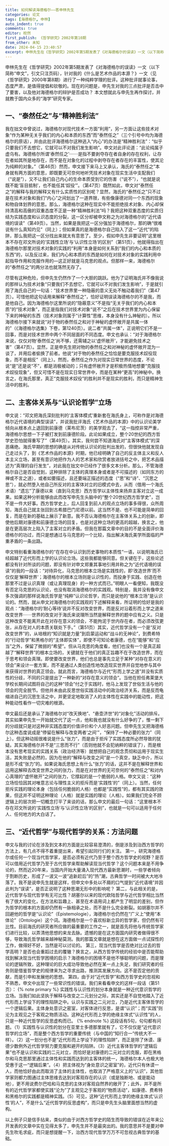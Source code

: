 ```yaml
---
title: 如何解读海德格尔——答申林先生
categories: 论文
tags: [海德格尔, 申林]
auto_indent: true
comments: true
editor: 皎然
first_publish: 《哲学研究》2002年第10期
from_other: 未知
date: 2024-04-15 23:40:57
excerpt: 申林先生在《哲学研究》2002年第5期发表了《对海德格尔的误读》一文（以下简称“申文”，引文只注页码），针对我的《什么是艺术作品的本源？》一文（见《哲学研究》2000年第8期）进行了一种纯粹学理的批评。这种批评就事论事，态度严肃，是值得提倡和钦敬的。现在的问题是，申先生对我的三点批评是否击中了要害，以及他对海德格尔的辩护是否成功？本文想就此与申先生再作探讨，并就教于国内众多的“海学”研究专家。
---
```

申林先生在《哲学研究》2002年第5期发表了《对海德格尔的误读》一文（以下简称“申文”，引文只注页码），针对我的《什么是艺术作品的本源？》一文（见《哲学研究》2000年第8期）进行了一种纯粹学理的批评。这种批评就事论事，态度严肃，是值得提倡和钦敬的。现在的问题是，申先生对我的三点批评是否击中了要害，以及他对海德格尔的辩护是否成功？
本文想就此与申先生再作探讨，并就教于国内众多的“海学”研究专家。
## 一、“泰然任之”与“精神胜利法”
我在拙文中曾说过，海德格尔对现代技术一方面“利用”，另一方面让这些技术对象“作为某种无关乎我们的内心和本质的东西”而“泰然任之”（三个引号中均为海德格尔的原话），并由此批评海德格尔这种逃入“内心”的办法是“精神胜利法”：“似乎只要我们不去想它，它就可以不对我们发生影响”。申文对此评论道：“此论纯属子虚乌有。海德格尔所谓‘泰然任之’⋯⋯是指不要剥夺存在者自身的存在权利，让存在者如其所是地存在，而不是在对象化的过程中剥夺存在者存在的丰富性，使其沦为纯粹的对象。”（第46页）然而，申文接下来马上又承认，海氏的“泰然任之”本身就有两方面的意思，即既要无可奈何地听凭技术对象在现实生活中支配我们（“说是”），又不让我们自己内心的生命本质受到它的伤害（“说不”），“也就是说既不能‘盲目抵制’，也不能任其‘奴役’”。（第47页）既然如此，申文对“泰然任之”的解释与我的解释又有什么实质性的区别呢？显然，海氏的“泰然任之”只不过是在技术对象和我们“内心”之间划出了一道界限，有些像康德对同一个东西的现象和物自体划界的意思。那么，海德格尔这种在现实中不能拒绝技术对象、内心却保持清高和高傲的双重态度不正是一种“精神胜利法”吗？我把这种双重态度的实质归结为实践态度和认识态度的分裂，这一区分却被申文称之为对海德格尔的“近代语境的误读”（第49页）。当然，如果是我把这一区分强加于海德格尔，那的确“很难说有什么真知灼见”（同上）；但如果真的是海德格尔自己陷入了这一“近代”的陷阱，那么我把这一区分找出来就太有意思了。至少，假如申先生非要证明“这里根本不存在邓文所说的‘实践性立场’与‘认识性立场’的区别”（第51页），他就得指出在海德格尔那里对技术对象的实践的“利用”本身是如何关系到“我们的内心和本质的东西”的，以及反过来，我们内心和本质的东西是如何在对技术对象的实践利用中起指导作用和克服作用的—这正好就是马克思的观点。但那样一来，海德格尔的“泰然任之”的两分法也就荡然无存了。

尽管有这种危险，但申先生仍然作了一个大胆的跳跃。他为了证明海氏并不像我说的那样认为技术对象“只要我们不去想它，它就可以不对我们发生影响”，于是就引用了海氏自己的一句话：“技术世界里一种隐蔽的意义无处不触动着我们”（第47页）。可惜他把这句话用来解释“泰然任之”，恰好证明误读海德格尔的不是我，而是他自己。因为海德格尔这里所说的“隐蔽意义”不是指“无关乎我们的内心和本质”的“技术对象”，而正是指我们对技术对象“说不”之后在技术世界里为内心保留下来的神秘的东西（技术对象则属于“计算性”思维，本身没有什么神秘的）。所以海德格尔接下来就说“对于物的泰然任之和对于神秘的虚怀敞开是共属一体的”（《海德格尔选集》下卷，第1240页）。说二者“共属一体”，正说明它们不是一回事，而是对技术世界中两个不同层面的不同态度。申文也承认：“对于海德格尔来说，仅仅对物‘泰然任之’尚不够，还需辅之以‘虚怀敞开’，才能避免技术之害”（第47页）。显然，正是申先生把对物的泰然任之和对神秘的虚怀敞开混为一谈了，并用后者偷换了前者。他说“对于物的泰然任之恰恰是要克服技术奴役现象，而不是相反”（同上）。然而，泰然任之作为对现实日常世界的态度，不论说“是”还是说“不”，都是消极被动的；只有虚怀敞开才是积极热情地想要“克服技术奴役现象”，但又可惜不是在现实日常世界中，而是在某种“更高”的神秘中。换言之，在海氏那里，真正“克服技术奴役”的胜利并不是现实的胜利，而只是精神生活中的胜利。
## 二、主客体关系与“认识论哲学”立场
申文说：“邓文把海氏深刻批判的‘主客体模式’重新套在海氏身上，可称作是对海德格尔近代语境的典型误读”，并说我批评海氏《艺术作品的本源》中的认识论美学倾向从根本点上退回到前康德（莱布尼茨）的美学观去了，“这一指控非常严重，海德格尔思想一下子被打发到前康德阶段。此论如果成立，整个20世纪的西方哲学史恐怕就得重写了”（第49页）。其实，我何尝不知道海氏对“主客体模式”的深恶痛绝。海氏早期的思想的确是从对传统认识论的批判出发的，但很快他就发现自己走过头了，到《艺术作品的本源》时期，他已经明确了自己的反主体主义和反人本主义立场，甚至有意识地把作为人的艺术家和欣赏者放进括号之中，把艺术品描述为“真理的自行发生”，对此我在拙文中已经作了很多文本分析。那么，不管海德格尔自己是否自觉到，这种排除了主体的真理本身或者是不可描述的（如同东方的禅或不言之道），或者如要描述，且还要端正描述的态度（“思”和“诗”、“沉思之思”），就必然堕入他自己所反对的主客体对立的旧模式中去，从而（借用一个海氏术语）“遗忘”了康德以来（直到马克思）西方哲学以主体性来扬弃主客对立这一成果。如果这种分析能够由此而改写申先生头脑中的“整个20世纪西方哲学史”，岂不是一件大好事。西方哲学史上，后人回复到前人的观点立场的事多得很，众所周知，海氏自己就主张回到古希腊巴门尼德以前。这当然不是、也不可能是简单的回复，而是在新的基础上展示了新意。我不否认海德格尔在主客体关系上的创新，即使他后期对康德和前康德立场的回复，也是对这种立场的更高的超越，换言之，他是在更高层次上陷入了主客对立的矛盾。但我在那篇文章中的目的不是全面评价海德格尔的功过，而只是想通过与马克思的一个比较，指出解决海氏美学所面临的严重矛盾的一条出路。

申文特别看重海德格尔的“在存在中认识到历史事物的本质性”一语，以说明海氏已经超越了近代形而上学的认识论立场。这些我都能够同意。但关键在于，这些论述都没有针对所谈的问题，即没有针对申文郑重其事地引用并称之为“近代语境的误读”的我的一段话：“对待异化，马克思的根本立场是实践性的，即‘改造世界’而不仅仅是‘解释世界’；海德格尔的根本立场则是认识性的，而投身于实践、创造在他那里不过是认识真理（或让真理现身）的一种方式而已。”明眼人一看便知，我既没有否定马克思的认识论，也没有取消海德格尔的实践观。特别是，我并没有像申文多次强调的那样说海氏哲学是“纯粹”认识论哲学，而只是说他的“根本立场”是认识论的。然而，就从申文对海德格尔的实践观的下述解释来看，所证明的恰好是我的观点：“海德格尔的‘耐心等待’说并不反对改变世界，而是反对沿着形而上学之道来改变世界⋯⋯世界的改变对于海氏来说理所当然是解释世界的题中应有之义。只是这种改变不能离开此在对存在意义的领会，不能拘泥于世内存在者，而必须改弦更张，从存在对人的本质关联处下手。”（第51页）其实，近代哲学没有一个是“反对改变世界”的，从培根的“知识就是力量”到启蒙运动和“战斗的无神论”，到费希特的“行动哲学”和黑格尔的“主体即实体”，即使不可知论者康德，也在“能够”和“应当”之外，保留了微弱的“希望”。但从马克思的角度看，他们也没有一个是真正超越了“解释世界”的根本立场的，关键就在于他们的真正旨趣不在于改造世界，而在于思考和领会真理。即使要改变世界，他们也总是事先立足于某种“对存在意义的领会”来设计一套方案，而不是通过人类创造性地改造现实世界并自觉地参与其中来获得对世界的真正领会。就此而言，海德格尔与近代“形而上学之道”并没有实质性的分歧，不同的只是提出了一种新的“对存在意义的领会”。当他在担任弗莱堡大学校长期间试图将自己的这种“领会”付之于实践时，他马上发现了世俗生活与他的领会的完全脱节。但他并未由此反思世俗实践活动中的政治经济关系，而是反而龟缩进自己的沉思生活之中，并更坚定地取消了人的主体性在实践中的能动性，把这种能动性看作一切灾难的根源。

申文最后还是承认了海德格尔对“改天换地”、“悬壶济世”的“对象化”活动的排斥。其实如果申先生一开始就交代了这一点，他和我也就没有什么好争的了，惟一剩下的分歧就只是对这种非实践态度的价值评价和个人好恶问题。但申先生又把海德格尔这种态度说成是“停留在解释与改变两者‘之间’”，“保持了一种必要的张力”（同上）。但这种动摇很难说是什么“张力”，而是由于拒斥了实践态度所必然导致的犹疑。其实海德格尔并不是“三思而不行”（否则他就不会犯纳粹的错误了），而是根本没有思考现实的实践关系（政治经济等）就想把自己的观念贯彻和运用于现实生活，其失败是必然的，因为在他的“解释与改变之间”是一个真空，缺乏中介，所以是形不成“张力”的。如果说海氏思想上有什么“张力”的话，这并不是在解释世界和运用这解释去改变世界之间的张力，而是在对世界的无可奈何的“泰然任之”和对内心真理的“虚怀敞开”之间的张力，它撑起的是一个脆弱的人格。申文又说：“这种立场恰恰因其对唯意志论与理性主义的拒斥而是‘实践性’的”（同上）。当然，任何拒斥实践的理论本身（包括任何脆弱的人格）也都是“实践性”的，都有其实践的效果，但这并不证明这种理论（人格）就是实践的理论（人格）。如果我们完全不顾逻辑上的层次把一切概念打平了来谈的话，那么申文的最后一句话：“这里根本不存在邓文所说的‘实践性立场’与‘认识性立场’的区别”，也就是一句可以适用于任何人、任何地方的大白话了。

## 三、“近代哲学”与现代哲学的关系：方法问题
申文与我的讨论在涉及到文本的方面是比较容易澄清的，倒是涉及到治西方哲学的方法上，有几点不得不着重提出来，希望引起同行们的关注。
第一，研究海德格尔或任何一个现当代哲学家，是否必须有近代乃至于整个西方哲学史的视野？是否可以借用近代哲学乃至于古代哲学来帮助解读现当代哲学？这个问题本来是不用争论的，然而近20年来，当国内开始大量涌入现代西方最新思潮时，一些学者倾向于割断历史，形成了一波又一波“追新赶后”的“热”潮，古典哲学一时间被大大地冷落了。我不是说申先生就是这样，但申文中多处以不屑的口气提到“近代语境”并因此判为“误读”，是否正说明了这种思潮无形中的影响呢？
第二，与此相关的是，近代哲学与现代哲学有无可比性？胡塞尔以来的现代欧陆哲学与近代哲学相比当然有了很大的变化，在方法和旨趣上、甚至在术语用词上都产生了明显的差别，但作为哲学的根本的方面却仍然有一脉相承之处，而不是什么完全断裂。如胡塞尔并不回避他的哲学是“认识论”（Epistemologie），海德格尔也仍然在“广义上”使用“本体论”（Ontologie）这个词。海德格尔是一个喜欢标新立异的哲学家，但仍然有可比性。目前海氏的研究者所应做的最重要的工作之一，就是首先将他与传统哲学家们进行比较，以弄清他思想的来龙去脉。遗憾的是在这方面国内研究者做得很不够，导致海氏哲学越来越神秘莫测。我的那篇文章就是想在这方面做一点试探性的工作，做得好不好，当然是可以讨论的。
第三，现当代哲学是否绝对比过去的哲学高明？是否也会重蹈过去的覆辙？换言之，从西方哲学传统的经验中是否能帮助找到解决现当代哲学困境的启示？海德格尔的困境不是他不够聪明的问题，而是理论的逻辑所致，这种理论的巨大成功导致他必然在某一点上失足，我们研究者的任务则是借鉴哲学史的规律来为之寻求出路，推测其发展方向。这不是否定他的贡献，而是引申和发展他的思想。
第四，由于对“近代哲学”和西方哲学史的忽视和不熟悉，申文中出现了一些常识性的错误。我们来看看申文的这样一段话（第51页）：
{% note primary %}
实践性与认识性的划分本身就是一种近代意识哲学的立场。当我们如此坚执于解释与改变之二元划分之际，其实还是不自觉地踏入了近代形而上学设下的理性陷阱之中。认识与实践之二元对立，乃是近代主客体哲学的一个逻辑后果。主体身处意识之密室，对客体进行反思，是谓“认识”；而“实践”则沦为主观见之于客观之物质活动。这种近代形而上学的绝缘主体式“认识性”的人，只是一种近代哲学的反思虚构而已。
{% endnote %}
这段话有5句，句句都有问题。（1）实践性与认识性的划分在亚里士多德那里就有了，它不仅仅是“近代意识哲学的立场”，而是整个西方哲学的重要传统（与中国的“知行合一”传统大不一样）。（2）这一划分也不是“近代形而上学设下的理性陷阱”，而正是除了休谟、康德少数例外近代哲学努力要克服和避开的陷阱。（3）近代主客体哲学的“逻辑后果”也不是认识和实践的二元对立，而恰好是对康德的二元对立的克服，即在黑格尔和马克思那里通过主体性和实践而达到的主客体的统一，海德格尔本人也极大地受惠于这一“逻辑后果”。（4）把主体视为“身处意识之密室”的，近代只有休谟一人，而他恰好由此而取消了主体的主体性，也取消了严格意义上的“认识”，其他哲学家则都力图通过主体思维去达到对客观存在的认识（或是独断地、或是能动地），更不用说费尔巴哈和马克思的主体对客观自然界的敞开了；此外，并不是所有的近代哲学家都使实践“沦为”了主观见之于客观的“物质活动”，如康德、费希特和黑格尔的实践都是精神实践。（5）可见，这种“近代形而上学的绝缘主体式‘认识性’的人”，不是什么“近代哲学的反思虚构”，而只是申先生头脑里面想当然的虚构。

以上例子只是信手拈来，类似的由于对西方哲学史的陌生而导致的错误在近年来公开发表的文章中实在见得太多了，申先生并不是最突出的。我的意思并不是要对申先生吹毛求疵，而只是想提醒一下，治西方现代哲学万万不可忽视古典哲学的基础。
